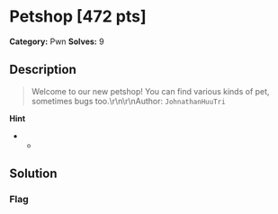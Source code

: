 # Petshop [472 pts]

**Category:** Pwn
**Solves:** 9

## Description
>Welcome to our new petshop! You can find various kinds of pet, sometimes bugs too.\r\n\r\nAuthor: `JohnathanHuuTri`

**Hint**
* -

## Solution

### Flag

